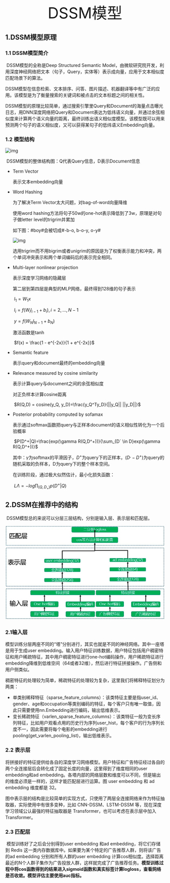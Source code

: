 <center><font size='60'>DSSM模型</font></center>

## 1.DSSM模型原理

### 1.1 DSSM模型简介

​	DSSM模型的全称是Deep Structured Semantic Model，由微软研究院开发，利用深度神经网络把文本（句子，Query，实体等）表示成向量，应用于文本相似度匹配场景下的算法。

​	DSSM模型在信息检索、文本排序、问答、图片描述、机器翻译等中有广泛的应用。该模型是为了衡量搜索的关键词和被点击的文本标题之间的相关性。

​	DSSM模型的原理比较简单，通过搜索引擎里Query和Document的海量点击曝光日志，用DNN深度网络把Query和Document表达为低纬语义向量，并通过余弦相似度来计算两个语义向量的距离，最终训练出语义相似度模型。该模型既可以用来预测两个句子的语义相似度，又可以获得某句子的低纬语义Embedding向量。



### 1.2 模型结构

![img](https://upload-images.jianshu.io/upload_images/7055779-60b0aa512a9af215.png?imageMogr2/auto-orient/strip|imageView2/2)

​	DSSM模型的整体结构图：Q代表Query信息，D表示Document信息

- Term Vector

  表示文本embedding向量

- Word Hashing

  为了解决Term Vector太大问题，对bag-of-word向量降维

  使用word hashing方法将句子50w的one-hot表示降低到了3w，原理是对句子做letter level的trigrim并累加

  如下图：#boy#会被切成#-b-o, b-o-y, o-y#

  <img src="https://upload-images.jianshu.io/upload_images/7055779-21ac94f454da8873.png?imageMogr2/auto-orient/strip|imageView2/2" alt="img" style="zoom:100%;" />

  选用trigrim而不用bigrim或者unigrim的原因是为了权衡表示能力和冲突，两个单词冲突表示和两个单词编码后的表示完全相同。

- Multi-layer nonlinear projection

  表示深度学习网络的隐藏层

  第二层到第四层是典型的MLP网络，最终得到128维的句子表示

  ​					$l_1=W_1x$

  ​					$l_i = f(W_il_{i-1} + b_i),  i = 2,...,N-1$

  ​					$y = f(W_Nl_{N-1} + b_N)$

  激活函数是tanh

  ​					$f(x) = \frac{1 - e^{-2x}}{1 + e^{-2x}}$

- Semantic feature

  表示query和document最终的embedding向量

- Relevance measured by cosine similarity

  表示计算query与document之间的余弦相似度

  对正负样本计算cosine距离

  ​					$R(Q,D) = cosine(y_Q, y_D)=\frac{y_Q^Ty_D}{||y_Q||  ||y_D||}$

- Posterior probability computed by sofamax

  表示通过softmax函数把query与正样本document的语义相似性转化为一个后验概率

  ​					$P(D^+|Q)=\frac{exp(\gamma R(Q,D^+))}{\sum_{D` \in D}exp(\gamma R(Q,D^+))}$

  其中：$\gamma$为softmax的平滑因子，$D^+$为query下的正样本，$(D^, - D^+)$为query的随机采取的负样本，D为query下的整个样本空间。

  在训练阶段，通过极大似然估计，最小化损失函数：

  ​					$L\Lambda = -log\prod_{(Q,D_+)}p(D^+|Q)$



## 2.DSSM在推荐中的结构

​	DSSM模型总的来说可以分层三层结构，分别是输入层、表示层和匹配层。

<img src="../image/recmmend-dssm-structure.png" alt="recmmend-dssm-structure" style="zoom:80%;" />

### 2.1输入层

​	模型训练分层两座不同的“塔”分别进行，其实也就是不同的神经网络。其中一座塔是用于生成user embedding。输入用户特征训练数据，用户特征包括用户稠密特征和用户稀疏特征，其中用户稠密特征进行one-hot编码操作，用户稀疏特征进行embedding降维到低维空间（64或者32维），然后进行特征拼接操作。广告侧和用户侧类似。

​	稠密特征的处理较为简单，稀疏特征的处理较为复杂，这里我们将稀释特征划分为两类：

- 单类别稀释特征（sparse_feature_columns）：该类特征主要是指user_id、gender、age和occupation等类别编码的特征，每个客户只有唯一取值，因此只需要使用nn.Embedding进行编码，输出低维表示。
- 变长稀疏特征（varlen_sparse_feature_columns）：该类特征一般为变长序列特征，比如用户观看点用的历史行为序列user_hist，每个客户的行为序列长度不一，因此需要将每个电影的embedding进行pooling(get_varlen_pooling_list)，输出低维表示。

### 2.2 表示层

​	将拼接好的特征提供给各自的深度学习网络模型。用户特征和广告特征经过各自的两个全连接层后会转化成了固定长度的向量，这里得到了维度相同的user embedding和ad embedding。各塔内部的网络层数和维度可以不同，但是输出的维度必须是一样的，这样才能匹配层进行运算。图 user embedding 和 ad embedding 维度都是 32。

​	图中表示层的结构是比较简单的实现方式，只使用了两层全连接网络来作为特征抽取器，实际使用中有很多变种，比如 CNN-DSSM、LSTM-DSSM  等，现在深度学习领域公认最强的特征抽取器是 Transformer，也可以考虑在表示层中加入 Transformer。

### 2.3 匹配层

​	模型训练好了之后会分别得到user embedding 和ad embedding，将它们存储到 Redis 这一类内存数据库中。如果要为某个特定的广告推荐人群，则将该广告的ad embedding 分别和所有人群的user embedding 计算cos相似度。选择距离最近的N个人群子集作为广告投放人群，这样就完成了广告推荐任务。**模型训练过程中将cos函数得到的结果进入sigmoid函数和真实标签计算logloss，查看网络是否收敛。模型评估主要使用auc指标。**











